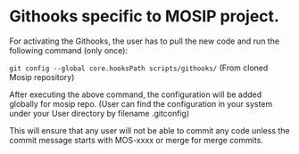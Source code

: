 # Githooks specific to MOSIP project.

For activating the Githooks, the user has to pull the new code and run the following command (only once):

`git config --global core.hooksPath scripts/githooks/`   (From cloned Mosip repository)

After executing the above command, the configuration will be added globally for mosip repo. (User can find the configuration in your system under your User directory by filename .gitconfig)

This will ensure that any user will not be able to commit any code unless the commit message starts with MOS-xxxx or merge for merge commits.
